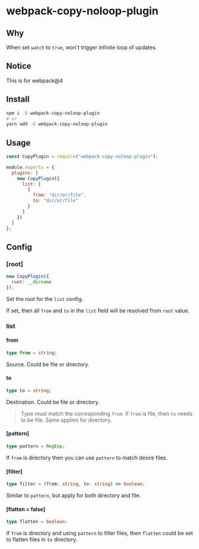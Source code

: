 # webpack-copy-noloop-plugin

## Why

When set `watch` to `true`, won't trigger infinite loop of updates.

## Notice

This is for webpack@4

## Install

```bash
npm i -D webpack-copy-noloop-plugin
# or
yarn add -D webpack-copy-noloop-plugin
```

## Usage

```js
const CopyPlugin = require("webpack-copy-noloop-plugin");

module.exports = {
  plugins: [
    new CopyPlugin({
      list: [
        {
          from: "dir/or/file",
          to: "dir/or/file"
        }
      ]
    })
  ]
};
```

## Config

### [root]

```js
new CopyPlugin({
  root: __dirname
});
```

Set the root for the `list` config.

If set, then all `from` and `to` in the `list` field will be resolved from `root` value.

### list

#### from

```ts
type from = string;
```

Source. Could be file or directory.

#### to

```ts
type to = string;
```

Destination. Could be file or directory.

> Type must match the corresponding `from`. If `from` is file, then `to` needs to be file. Same applies for directory.

#### [pattern]

```ts
type pattern = RegExp;
```

If `from` is directory then you can use `pattern` to match desire files.

#### [filter]

```ts
type filter = (from: string, to: string) => boolean;
```

Similar to `pattern`, but apply for both directory and file.

#### [flatten = false]

```ts
type flatten = boolean;
```

If `from` is directory and using `pattern` to filter files, then `flatten` could be set to flatten files in `to` directory.
